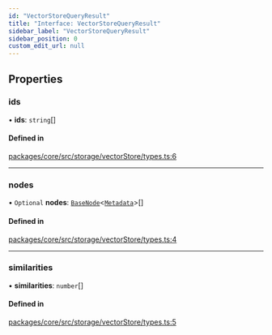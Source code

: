 ```yaml
---
id: "VectorStoreQueryResult"
title: "Interface: VectorStoreQueryResult"
sidebar_label: "VectorStoreQueryResult"
sidebar_position: 0
custom_edit_url: null
---
```


## Properties

### ids

• **ids**: `string`[]

#### Defined in

[packages/core/src/storage/vectorStore/types.ts:6](https://github.com/run-llama/LlamaIndexTS/blob/d613bbd/packages/core/src/storage/vectorStore/types.ts#L6)

---

### nodes

• `Optional` **nodes**: [`BaseNode`](../classes/BaseNode.md)<[`Metadata`](../#metadata)\>[]

#### Defined in

[packages/core/src/storage/vectorStore/types.ts:4](https://github.com/run-llama/LlamaIndexTS/blob/d613bbd/packages/core/src/storage/vectorStore/types.ts#L4)

---

### similarities

• **similarities**: `number`[]

#### Defined in

[packages/core/src/storage/vectorStore/types.ts:5](https://github.com/run-llama/LlamaIndexTS/blob/d613bbd/packages/core/src/storage/vectorStore/types.ts#L5)
